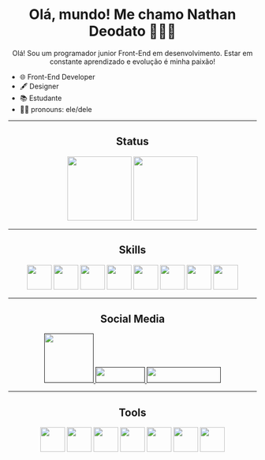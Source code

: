 <h1 align="center" font-size="1em">
    Olá, mundo! Me chamo Nathan Deodato 👨🏿‍💻
</h1>

<p align="center">
    Olá! Sou um programador junior Front-End em desenvolvimento. Estar em constante aprendizado e evolução é minha paixão! 
</p>

<ul>
    <li>🌐 Front-End Developer</li>
    <li>🖋 Designer</li>
    <li>📚 Estudante</li>
    <li>🖖🏿 pronouns: ele/dele</li>
</ul>

---

<h2 align="center">Status</h2>

<div align="center">

<img height="130vh" src="https://github-readme-stats.vercel.app/api?username=NathanDeodato&show_icons=true&theme=tokyonight&include_all_commits=true&count_private=true&hide_border=true&border_radius=30px"/>
<img height="130vh" src="https://github-readme-stats.vercel.app/api/top-langs/?username=NathanDeodato&layout=compact&langs_count=7&theme=tokyonight&hide_border=true&border_radius=20px"/>

</div>

---

<h2 align="center">Skills</h2>

<div align="center">

<img width="50px" src="https://cdn.jsdelivr.net/gh/devicons/devicon/icons/html5/html5-original.svg" />

<img width="50px" src="https://cdn.jsdelivr.net/gh/devicons/devicon/icons/css3/css3-original.svg" />

<img width="50px" src="https://cdn.jsdelivr.net/gh/devicons/devicon/icons/javascript/javascript-original.svg" />

<img width="50px" src="https://cdn.jsdelivr.net/gh/devicons/devicon/icons/react/react-original.svg" />

<img width="50px" src="https://cdn.jsdelivr.net/gh/devicons/devicon/icons/nodejs/nodejs-original.svg" />

<img width="50px" src="https://cdn.jsdelivr.net/gh/devicons/devicon/icons/python/python-original.svg" />

<img width="50px" src="https://cdn.jsdelivr.net/gh/devicons/devicon/icons/git/git-original.svg" />

<img width="50px" src="https://cdn.jsdelivr.net/gh/devicons/devicon/icons/sass/sass-original.svg" />

</div>

---

<h2 align="center">Social Media</h2>

<div align="center">

<a href="">
    <img width="100px" src="https://img.shields.io/badge/Gmail-D14836?style=for-the-badge&logo=gmail&logoColor=white" />
</a>

<a href="">
    <img width="100px" height="32px" src="https://img.shields.io/badge/Telegram-2CA5E0?style=for-the-badge&logo=telegram&logoColor=white" />
</a>

<a href="">
    <img width="150px" height="32px" src="https://img.shields.io/badge/Microsoft_Outlook-0078D4?style=for-the-badge&logo=microsoft-outlook&logoColor=white" />
</a>

</div>

---

<h2 align="center">Tools</h2>

<div align="center">

<img width="50px" src="https://cdn.jsdelivr.net/gh/devicons/devicon/icons/vscode/vscode-original.svg" />

<img width="50px" src="https://cdn.jsdelivr.net/gh/devicons/devicon/icons/github/github-original.svg" />

<img width="50px" src="https://cdn.jsdelivr.net/gh/devicons/devicon/icons/linux/linux-plain.svg" />

<img width="50px" src="https://cdn.jsdelivr.net/gh/devicons/devicon/icons/xd/xd-line.svg" />

<img width="50px" src="https://cdn.jsdelivr.net/gh/devicons/devicon/icons/bash/bash-original.svg" />

<img width="50px" src="https://cdn.jsdelivr.net/gh/devicons/devicon/icons/codepen/codepen-plain.svg" />

<img width="50px" src="https://cdn.jsdelivr.net/gh/devicons/devicon/icons/figma/figma-original.svg" />

</div>
